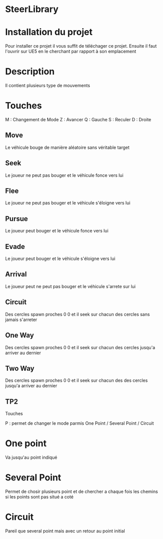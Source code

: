 # SteerLibrary
 
# Installation du projet

Pour installer ce projet il vous suffit de téléchager ce projet.
Ensuite il faut l'ouvrir sur UE5 en le cherchant par rapport à son emplacement

# Description 

Il contient plusieurs type de mouvements

# Touches

M : Changement de Mode
Z : Avancer
Q : Gauche
S : Reculer
D : Droite

## Move

Le véhicule bouge de manière aléatoire sans véritable target

## Seek

Le joueur ne peut pas bouger et le véhicule fonce vers lui

## Flee

Le joueur ne peut pas bouger et le véhicule s'éloigne vers lui

## Pursue

Le joueur peut bouger et le véhicule fonce vers lui

## Evade

Le joueur peut bouger et le véhicule s'éloigne vers lui

## Arrival

Le joueur peut ne peut pas bouger et le véhicule s'arrete sur lui

## Circuit

Des cercles spawn proches 0 0 et il seek sur chacun des cercles sans jamais s'arreter

## One Way

Des cercles spawn proches 0 0 et il seek sur chacun des cercles jusqu'a arriver au dernier

## Two Way

Des cercles spawn proches 0 0 et il seek sur chacun des des cercles jusqu'a arriver au dernier

## TP2

Touches

P : permet de changer le mode parmis One Point / Several Point / Circuit

# One point
Va jusqu'au point indiqué

# Several Point
Permet de chosir plusieurs point et de chercher a chaque fois les chemins si les points sont pas situé a coté

# Circuit
Pareil que several point mais avec un retour au point initial
